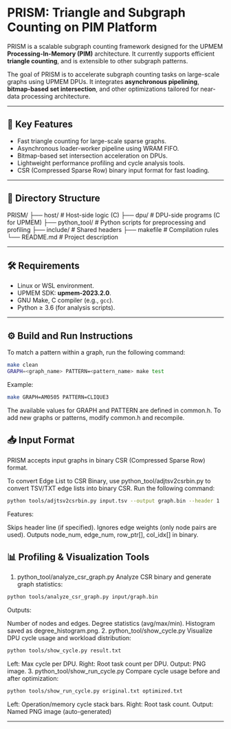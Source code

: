# PRISM: Triangle and Subgraph Counting on PIM Platform

PRISM is a scalable subgraph counting framework designed for the UPMEM **Processing-In-Memory (PIM)** architecture. It currently supports efficient **triangle counting**, and is extensible to other subgraph patterns.

The goal of PRISM is to accelerate subgraph counting tasks on large-scale graphs using UPMEM DPUs. It integrates **asynchronous pipelining**, **bitmap-based set intersection**, and other optimizations tailored for near-data processing architecture.

---

## 🚀 Key Features

- Fast triangle counting for large-scale sparse graphs.
- Asynchronous loader-worker pipeline using WRAM FIFO.
- Bitmap-based set intersection acceleration on DPUs.
- Lightweight performance profiling and cycle analysis tools.
- CSR (Compressed Sparse Row) binary input format for fast loading.

---

## 📁 Directory Structure

PRISM/
├── host/ # Host-side logic (C)
├── dpu/ # DPU-side programs (C for UPMEM)
├── python_tool/ # Python scripts for preprocessing and profiling
├── include/ # Shared headers
├── makefile # Compilation rules
└── README.md # Project description

---

## 🛠 Requirements

- Linux or WSL environment.
- UPMEM SDK: **upmem-2023.2.0**.
- GNU Make, C compiler (e.g., `gcc`).
- Python ≥ 3.6 (for analysis scripts).

---

## ⚙️ Build and Run Instructions

To match a pattern within a graph, run the following command:

```bash
make clean
GRAPH=<graph_name> PATTERN=<pattern_name> make test
```

Example:

``` bash
make GRAPH=AM0505 PATTERN=CLIQUE3
```

The available values for GRAPH and PATTERN are defined in common.h. To add new graphs or patterns, modify common.h and recompile.

## 📥 Input Format

PRISM accepts input graphs in binary CSR (Compressed Sparse Row) format.

To convert Edge List to CSR Binary, use python_tool/adjtsv2csrbin.py to convert TSV/TXT edge lists into binary CSR. Run the following command:

``` bash
python tools/adjtsv2csrbin.py input.tsv --output graph.bin --header 1
```

Features:

Skips header line (if specified).
Ignores edge weights (only node pairs are used).
Outputs node_num, edge_num, row_ptr[], col_idx[] in binary.

## 📊 Profiling & Visualization Tools

1. python_tool/analyze_csr_graph.py
Analyze CSR binary and generate graph statistics:

``` bash
python tools/analyze_csr_graph.py input/graph.bin
```

Outputs:

Number of nodes and edges.
Degree statistics (avg/max/min).
Histogram saved as degree_histogram.png.
2. python_tool/show_cycle.py
Visualize DPU cycle usage and workload distribution:

``` bash
python tools/show_cycle.py result.txt
```

Left: Max cycle per DPU.
Right: Root task count per DPU.
Output: PNG image.
3. python_tool/show_run_cycle.py
Compare cycle usage before and after optimization:

``` bash
python tools/show_run_cycle.py original.txt optimized.txt
```

Left: Operation/memory cycle stack bars.
Right: Root task count.
Output: Named PNG image (auto-generated)

---
